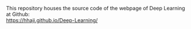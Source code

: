 This repository houses the source code of the webpage of Deep Learning at Github:  
https://hhaji.github.io/Deep-Learning/
